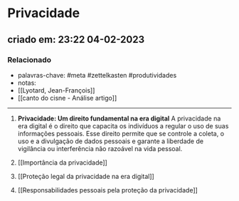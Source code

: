 # Privacidade

## criado em: 23:22 04-02-2023

### Relacionado

- palavras-chave: #meta #zettelkasten #produtividades
- notas: 
- [[Lyotard, Jean-François]]
- [[canto do cisne -  Análise artigo]]
---


1. **Privacidade: Um direito fundamental na era digital**
   A privacidade na era digital é o direito que capacita os indivíduos a regular o uso de suas informações pessoais. Esse direito permite que se controle a coleta, o uso e a divulgação de dados pessoais e garante a liberdade de vigilância ou interferência não razoável na vida pessoal.

2. [[Importância da privacidade]]

3. [[Proteção legal da privacidade na era digital]]
   
4. [[Responsabilidades pessoais pela proteção da privacidade]]
   

